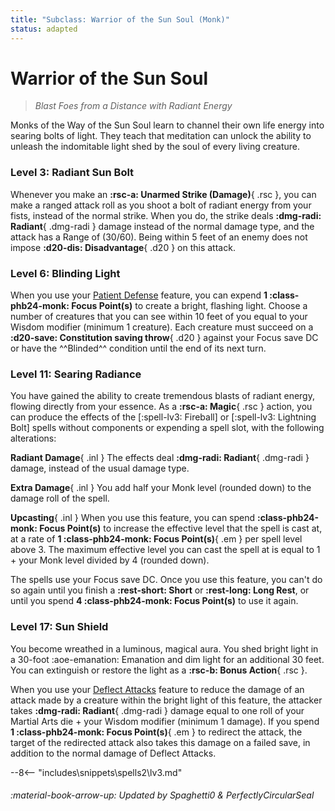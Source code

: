 ```yaml
---
title: "Subclass: Warrior of the Sun Soul (Monk)"
status: adapted
---
```


<p style="display:none">
Blast Foes from a Distance with Radiant Energy
</p>

# Warrior of the Sun Soul

> *Blast Foes from a Distance with Radiant Energy*

Monks of the Way of the Sun Soul learn to channel their own life energy into searing bolts of light. They teach that meditation can unlock the ability to unleash the indomitable light shed by the soul of every living creature.

### Level 3: Radiant Sun Bolt

Whenever you make an **:rsc-a: Unarmed Strike (Damage)**{ .rsc }, you can make a ranged attack roll as you shoot a bolt of radiant energy from your fists, instead of the normal strike. When you do, the strike deals **:dmg-radi: Radiant**{ .dmg-radi } damage instead of the normal damage type, and the attack has a Range of (30/60). Being within 5 feet of an enemy does not impose **:d20-dis: Disadvantage**{ .d20 } on this attack.

### Level 6: Blinding Light

When you use your [Patient Defense](index.md#patient-defense) feature, you can expend **1 :class-phb24-monk: Focus Point(s)** to create a bright, flashing light. Choose a number of creatures that you can see within 10 feet of you equal to your Wisdom modifier (minimum 1 creature). Each creature must succeed on a **:d20-save: Constitution saving throw**{ .d20 } against your Focus save DC or have the ^^Blinded^^ condition until the end of its next turn.

### Level 11: Searing Radiance

You have gained the ability to create tremendous blasts of radiant energy, flowing directly from your essence. As a **:rsc-a: Magic**{ .rsc } action, you can produce the effects of the [:spell-lv3: Fireball] or [:spell-lv3: Lightning Bolt] spells without components or expending a spell slot, with the following alterations:

**Radiant Damage**{ .inl } The effects deal **:dmg-radi: Radiant**{ .dmg-radi } damage, instead of the usual damage type.

**Extra Damage**{ .inl } You add half your Monk level (rounded down) to the damage roll of the spell.

**Upcasting**{ .inl } When you use this feature, you can spend **:class-phb24-monk: Focus Point(s)** to increase the effective level that the spell is cast at, at a rate of **1 :class-phb24-monk: Focus Point(s)**{ .em } per spell level above 3. The maximum effective level you can cast the spell at is equal to 1 + your Monk level divided by 4 (rounded down).

The spells use your Focus save DC. Once you use this feature, you can't do so again until you finish a **:rest-short: Short** or **:rest-long: Long Rest**, or until you spend **4 :class-phb24-monk: Focus Point(s)** to use it again.

### Level 17: Sun Shield

You become wreathed in a luminous, magical aura. You shed bright light in a 30-foot :aoe-emanation: Emanation and dim light for an additional 30 feet. You can extinguish or restore the light as a  **:rsc-b: Bonus Action**{ .rsc }.

When you use your [Deflect Attacks](index.md#level-3-deflect-attacks) feature to reduce the damage of an attack made by a creature within the bright light of this feature, the attacker takes **:dmg-radi: Radiant**{ .dmg-radi } damage equal to one roll of your Martial Arts die + your Wisdom modifier (minimum 1 damage). If you spend **1 :class-phb24-monk: Focus Point(s)**{ .em } to redirect the attack, the target of the redirected attack also takes this damage on a failed save, in addition to the normal damage of Deflect Attacks.

--8<-- "includes\snippets\spells2\lv3.md"

###### :material-book-arrow-up: Updated by *Spaghetti0* & *PerfectlyCircularSeal*
